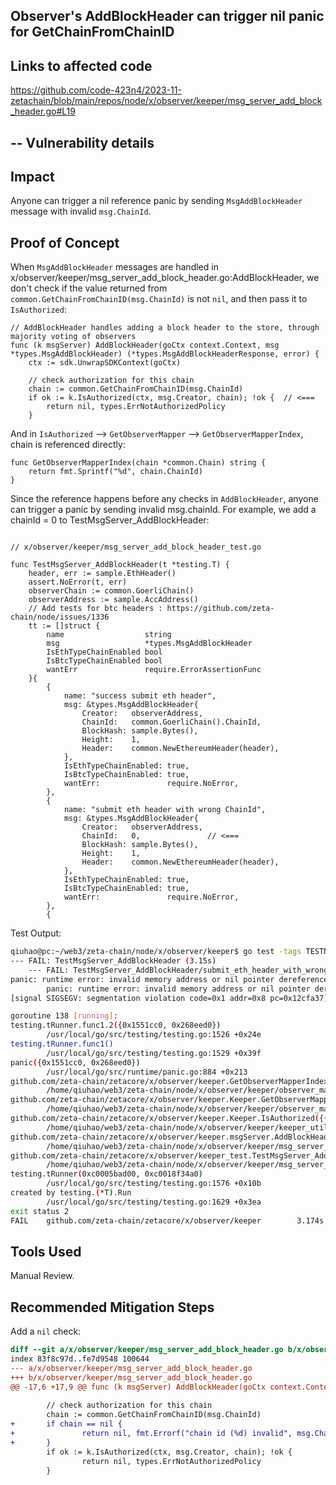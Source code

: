 ## Observer's AddBlockHeader can trigger nil panic for GetChainFromChainID

## Links to affected code

https://github.com/code-423n4/2023-11-zetachain/blob/main/repos/node/x/observer/keeper/msg_server_add_block_header.go#L19

## -- Vulnerability details

## Impact

Anyone can trigger a nil reference panic by sending `MsgAddBlockHeader` message with invalid `msg.ChainId`.

## Proof of Concept
When `MsgAddBlockHeader` messages are handled in x/observer/keeper/msg_server_add_block_header.go:AddBlockHeader, we don't check if the value returned from `common.GetChainFromChainID(msg.ChainId)` is not `nil`, and then pass it to `IsAuthorized`:

```solidity
// AddBlockHeader handles adding a block header to the store, through majority voting of observers
func (k msgServer) AddBlockHeader(goCtx context.Context, msg *types.MsgAddBlockHeader) (*types.MsgAddBlockHeaderResponse, error) {
	ctx := sdk.UnwrapSDKContext(goCtx)

	// check authorization for this chain
	chain := common.GetChainFromChainID(msg.ChainId)
	if ok := k.IsAuthorized(ctx, msg.Creator, chain); !ok {  // <===
		return nil, types.ErrNotAuthorizedPolicy
	}
```

And in `IsAuthorized` --> `GetObserverMapper` --> `GetObserverMapperIndex`, chain is referenced directly:

```solidity
func GetObserverMapperIndex(chain *common.Chain) string {
	return fmt.Sprintf("%d", chain.ChainId)
}
```

Since the reference happens before any checks in `AddBlockHeader`, anyone can trigger a panic by sending invalid msg.chainId. For example, we add a chainId = 0 to TestMsgServer_AddBlockHeader:

```solidity

// x/observer/keeper/msg_server_add_block_header_test.go

func TestMsgServer_AddBlockHeader(t *testing.T) {
	header, err := sample.EthHeader()
	assert.NoError(t, err)
	observerChain := common.GoerliChain()
	observerAddress := sample.AccAddress()
	// Add tests for btc headers : https://github.com/zeta-chain/node/issues/1336
	tt := []struct {
		name                  string
		msg                   *types.MsgAddBlockHeader
		IsEthTypeChainEnabled bool
		IsBtcTypeChainEnabled bool
		wantErr               require.ErrorAssertionFunc
	}{
		{
			name: "success submit eth header",
			msg: &types.MsgAddBlockHeader{
				Creator:   observerAddress,
				ChainId:   common.GoerliChain().ChainId,
				BlockHash: sample.Bytes(),
				Height:    1,
				Header:    common.NewEthereumHeader(header),
			},
			IsEthTypeChainEnabled: true,
			IsBtcTypeChainEnabled: true,
			wantErr:               require.NoError,
		},
		{
			name: "submit eth header with wrong ChainId",
			msg: &types.MsgAddBlockHeader{
				Creator:   observerAddress,
				ChainId:   0,               // <===
				BlockHash: sample.Bytes(),
				Height:    1,
				Header:    common.NewEthereumHeader(header),
			},
			IsEthTypeChainEnabled: true,
			IsBtcTypeChainEnabled: true,
			wantErr:               require.NoError,
		},
		{
```

Test Output:

```bash
qiuhao@pc:~/web3/zeta-chain/node/x/observer/keeper$ go test -tags TESTNET -run TestMsgServer_AddBlockHeader
--- FAIL: TestMsgServer_AddBlockHeader (3.15s)
    --- FAIL: TestMsgServer_AddBlockHeader/submit_eth_header_with_wrong_ChainId (0.00s)
panic: runtime error: invalid memory address or nil pointer dereference [recovered]
        panic: runtime error: invalid memory address or nil pointer dereference
[signal SIGSEGV: segmentation violation code=0x1 addr=0x8 pc=0x12cfa37]

goroutine 138 [running]:
testing.tRunner.func1.2({0x1551cc0, 0x268eed0})
        /usr/local/go/src/testing/testing.go:1526 +0x24e
testing.tRunner.func1()
        /usr/local/go/src/testing/testing.go:1529 +0x39f
panic({0x1551cc0, 0x268eed0})
        /usr/local/go/src/runtime/panic.go:884 +0x213
github.com/zeta-chain/zetacore/x/observer/keeper.GetObserverMapperIndex(...)
        /home/qiuhao/web3/zeta-chain/node/x/observer/keeper/observer_mapper.go:20
github.com/zeta-chain/zetacore/x/observer/keeper.Keeper.GetObserverMapper({{0x1b8edc0, 0xc0018d9060}, {0x1b75630, 0xc000dd37b0}, {0x1b75658, 0xc000dd37c0}, {{0x1b8edc0, 0xc0018d9060}, 0xc000128da0, {0x1b75630, ...}, ...}, ...}, ...)
        /home/qiuhao/web3/zeta-chain/node/x/observer/keeper/observer_mapper.go:49 +0x57
github.com/zeta-chain/zetacore/x/observer/keeper.Keeper.IsAuthorized({{0x1b8edc0, 0xc0018d9060}, {0x1b75630, 0xc000dd37b0}, {0x1b75658, 0xc000dd37c0}, {{0x1b8edc0, 0xc0018d9060}, 0xc000128da0, {0x1b75630, ...}, ...}, ...}, ...)
        /home/qiuhao/web3/zeta-chain/node/x/observer/keeper/keeper_utils.go:36 +0x9e
github.com/zeta-chain/zetacore/x/observer/keeper.msgServer.AddBlockHeader({{{0x1b8edc0, 0xc0018d9060}, {0x1b75630, 0xc000dd37b0}, {0x1b75658, 0xc000dd37c0}, {{0x1b8edc0, 0xc0018d9060}, 0xc000128da0, {0x1b75630, ...}, ...}, ...}}, ...)
        /home/qiuhao/web3/zeta-chain/node/x/observer/keeper/msg_server_add_block_header.go:20 +0x105
github.com/zeta-chain/zetacore/x/observer/keeper_test.TestMsgServer_AddBlockHeader.func3(0xc0005bad00?)
        /home/qiuhao/web3/zeta-chain/node/x/observer/keeper/msg_server_add_block_header_test.go:105 +0x42d
testing.tRunner(0xc0005bad00, 0xc0018f34a0)
        /usr/local/go/src/testing/testing.go:1576 +0x10b
created by testing.(*T).Run
        /usr/local/go/src/testing/testing.go:1629 +0x3ea
exit status 2
FAIL    github.com/zeta-chain/zetacore/x/observer/keeper        3.174s

```

## Tools Used
Manual Review.

## Recommended Mitigation Steps
Add a `nil` check:

```diff
diff --git a/x/observer/keeper/msg_server_add_block_header.go b/x/observer/keeper/msg_server_add_block_header.go
index 83f8c97d..fe7d9548 100644
--- a/x/observer/keeper/msg_server_add_block_header.go
+++ b/x/observer/keeper/msg_server_add_block_header.go
@@ -17,6 +17,9 @@ func (k msgServer) AddBlockHeader(goCtx context.Context, msg *types.MsgAddBlockH
 
        // check authorization for this chain
        chain := common.GetChainFromChainID(msg.ChainId)
+       if chain == nil {
+               return nil, fmt.Errorf("chain id (%d) invalid", msg.ChainId)
+       }
        if ok := k.IsAuthorized(ctx, msg.Creator, chain); !ok {
                return nil, types.ErrNotAuthorizedPolicy
        }
```
